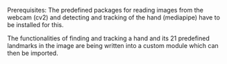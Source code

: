Prerequisites: The predefined packages for reading images from the webcam (cv2) and detecting and tracking of the hand (mediapipe) have to be installed for this.

The functionalities of finding and tracking a hand and its 21 predefined landmarks in the image are being written into a custom module which can then be imported. 
